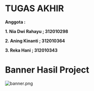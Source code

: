 # TUGAS AKHIR

**Anggota :** <br>

**1. Nia Dwi Rahayu ; 312010298** <br>

**2. Aning Kinanti ; 312010364** <br>

**3. Reka Hani ; 312010343** <br>

# Banner Hasil Project

![banner.png](/TugasAkhir/banner.png)